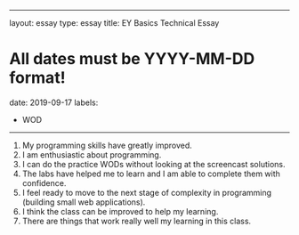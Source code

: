  ---
layout: essay
type: essay
title: EY Basics Technical Essay
# All dates must be YYYY-MM-DD format!
date: 2019-09-17
labels:
  - WOD
---


1.	My programming skills have greatly improved.
2.	I am enthusiastic about programming.
3.	I can do the practice WODs without looking at the screencast solutions.
4.	The labs have helped me to learn and I am able to complete them with confidence.
5.	I feel ready to move to the next stage of complexity in programming (building small web applications).
6.	I think the class can be improved to help my learning.
7.	There are things that work really well my learning in this class.
